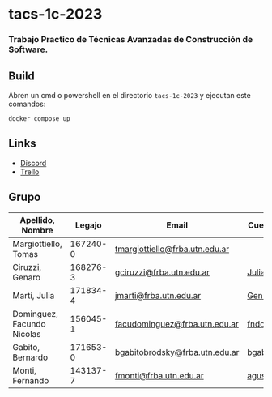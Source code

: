 # tacs-1c-2023
### Trabajo Practico de Técnicas Avanzadas de Construcción de Software. ###

## Build ##
Abren un cmd o powershell en el directorio `tacs-1c-2023` y ejecutan este comandos:

```
docker compose up
```

## Links ##
* [Discord](https://discord.gg/ChK8N2h5 "Discord")
* [Trello](https://trello.com/w/tacs1c2023)

## Grupo ##
Apellido, Nombre | Legajo | Email | Cuenta GitHub
------------- | ------------- | ------------- | -------------
Margiottiello, Tomas  |  167240-0 | tmargiottiello@frba.utn.edu.ar |
Ciruzzi, Genaro | 168276-3 | gciruzzi@frba.utn.edu.ar | [JuliaMartiUTN](https://github.com/JuliaMartiUTN)
Martí, Julia | 171834-4 | jmarti@frba.utn.edu.ar | [Gen13673](https://github.com/Gen13673)
Dominguez, Facundo Nicolas | 156045-1 | facudominguez@frba.utn.edu.ar | [fndominguez](https://github.com/fndominguez)
Gabito, Bernardo | 171653-0 | bgabitobrodsky@frba.utn.edu.ar | [bgabitobrodsky](https://github.com/bgabitobrodsky)
Monti, Fernando | 143137-7 | fmonti@frba.utn.edu.ar | [agustinmonti](https://github.com/agustinmonti)
